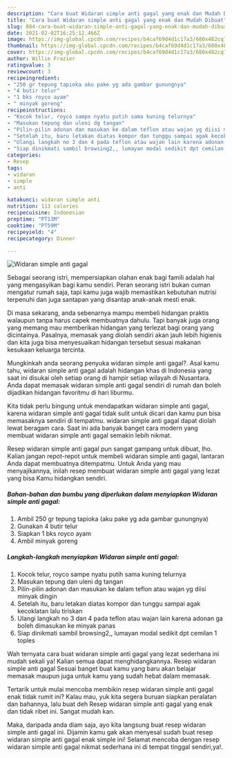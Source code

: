 ```yaml
---
description: "Cara buat Widaran simple anti gagal yang enak dan Mudah Dibuat"
title: "Cara buat Widaran simple anti gagal yang enak dan Mudah Dibuat"
slug: 884-cara-buat-widaran-simple-anti-gagal-yang-enak-dan-mudah-dibuat
date: 2021-02-02T16:25:12.466Z
image: https://img-global.cpcdn.com/recipes/b4caf69d4d1c17a3/680x482cq70/widaran-simple-anti-gagal-foto-resep-utama.jpg
thumbnail: https://img-global.cpcdn.com/recipes/b4caf69d4d1c17a3/680x482cq70/widaran-simple-anti-gagal-foto-resep-utama.jpg
cover: https://img-global.cpcdn.com/recipes/b4caf69d4d1c17a3/680x482cq70/widaran-simple-anti-gagal-foto-resep-utama.jpg
author: Willie Frazier
ratingvalue: 3
reviewcount: 3
recipeingredient:
- "250 gr tepung tapioka aku pake yg ada gambar gunungnya"
- "4 butir telur"
- "1 bks royco ayam"
- " minyak goreng"
recipeinstructions:
- "Kocok telur, royco sampe nyatu putih sama kuning telurnya"
- "Masukan tepung dan uleni dg tangan"
- "Pilin-pilin adonan dan masukan ke dalam teflon atau wajan yg diisi minyak dingin"
- "Setelah itu, baru letakan diatas kompor dan tunggu sampai agak kecoklatan lalu tiriskan"
- "Ulangi langkah no 3 dan 4 pada teflon atau wajan lain karena adonan ga boleh dimasukan ke minyak panas"
- "Siap dinikmati sambil browsing2,, lumayan modal sedikit dpt cemilan 1 toples"
categories:
- Resep
tags:
- widaran
- simple
- anti

katakunci: widaran simple anti 
nutrition: 113 calories
recipecuisine: Indonesian
preptime: "PT13M"
cooktime: "PT59M"
recipeyield: "4"
recipecategory: Dinner

---
```



![Widaran simple anti gagal](https://img-global.cpcdn.com/recipes/b4caf69d4d1c17a3/680x482cq70/widaran-simple-anti-gagal-foto-resep-utama.jpg)

Sebagai seorang istri, mempersiapkan olahan enak bagi famili adalah hal yang mengasyikan bagi kamu sendiri. Peran seorang istri bukan cuman mengatur rumah saja, tapi kamu juga wajib memastikan kebutuhan nutrisi terpenuhi dan juga santapan yang disantap anak-anak mesti enak.

Di masa  sekarang, anda sebenarnya mampu membeli hidangan praktis walaupun tanpa harus capek membuatnya dahulu. Tapi banyak juga orang yang memang mau memberikan hidangan yang terlezat bagi orang yang dicintainya. Pasalnya, memasak yang diolah sendiri akan jauh lebih higienis dan kita juga bisa menyesuaikan hidangan tersebut sesuai makanan kesukaan keluarga tercinta. 



Mungkinkah anda seorang penyuka widaran simple anti gagal?. Asal kamu tahu, widaran simple anti gagal adalah hidangan khas di Indonesia yang saat ini disukai oleh setiap orang di hampir setiap wilayah di Nusantara. Anda dapat memasak widaran simple anti gagal sendiri di rumah dan boleh dijadikan hidangan favoritmu di hari liburmu.

Kita tidak perlu bingung untuk mendapatkan widaran simple anti gagal, karena widaran simple anti gagal tidak sulit untuk dicari dan kamu pun bisa memasaknya sendiri di tempatmu. widaran simple anti gagal dapat diolah lewat beragam cara. Saat ini ada banyak banget cara modern yang membuat widaran simple anti gagal semakin lebih nikmat.

Resep widaran simple anti gagal pun sangat gampang untuk dibuat, lho. Kalian jangan repot-repot untuk membeli widaran simple anti gagal, lantaran Anda dapat membuatnya ditempatmu. Untuk Anda yang mau menyajikannya, inilah resep membuat widaran simple anti gagal yang lezat yang bisa Kamu hidangkan sendiri.

<!--inarticleads1-->

##### Bahan-bahan dan bumbu yang diperlukan dalam menyiapkan Widaran simple anti gagal:

1. Ambil 250 gr tepung tapioka (aku pake yg ada gambar gunungnya)
1. Gunakan 4 butir telur
1. Siapkan 1 bks royco ayam
1. Ambil  minyak goreng




<!--inarticleads2-->

##### Langkah-langkah menyiapkan Widaran simple anti gagal:

1. Kocok telur, royco sampe nyatu putih sama kuning telurnya
1. Masukan tepung dan uleni dg tangan
1. Pilin-pilin adonan dan masukan ke dalam teflon atau wajan yg diisi minyak dingin
1. Setelah itu, baru letakan diatas kompor dan tunggu sampai agak kecoklatan lalu tiriskan
1. Ulangi langkah no 3 dan 4 pada teflon atau wajan lain karena adonan ga boleh dimasukan ke minyak panas
1. Siap dinikmati sambil browsing2,, lumayan modal sedikit dpt cemilan 1 toples




Wah ternyata cara buat widaran simple anti gagal yang lezat sederhana ini mudah sekali ya! Kalian semua dapat menghidangkannya. Resep widaran simple anti gagal Sesuai banget buat kamu yang baru akan belajar memasak maupun juga untuk kamu yang sudah hebat dalam memasak.

Tertarik untuk mulai mencoba membikin resep widaran simple anti gagal enak tidak rumit ini? Kalau mau, yuk kita segera buruan siapkan peralatan dan bahannya, lalu buat deh Resep widaran simple anti gagal yang enak dan tidak ribet ini. Sangat mudah kan. 

Maka, daripada anda diam saja, ayo kita langsung buat resep widaran simple anti gagal ini. Dijamin kamu gak akan menyesal sudah buat resep widaran simple anti gagal enak simple ini! Selamat mencoba dengan resep widaran simple anti gagal nikmat sederhana ini di tempat tinggal sendiri,ya!.

